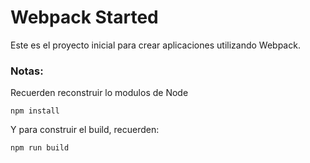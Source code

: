 # Webpack Started

Este es el proyecto inicial para crear aplicaciones utilizando Webpack.

### Notas:

Recuerden reconstruir lo modulos de Node 

```
npm install
```
Y para construir el build, recuerden:

```
npm run build
```
